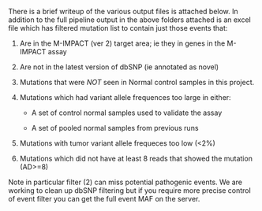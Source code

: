 There is a brief writeup of the various output files is attached below. In addition to the full pipeline output in the above folders attached is an excel file which has filtered mutation list to contain just those events that:

1. Are in the M-IMPACT (ver 2) target area; ie they in genes in the M-IMPACT assay

2. Are not in the latest version of dbSNP (ie annotated as novel)

3. Mutations that were _NOT_ seen in Normal control samples in this project.

4. Mutations which had variant allele frequences too large in either:

    - A set of control normal samples used to validate the assay

    - A set of pooled normal samples from previous runs

5. Mutations with tumor variant allele frequeces too low (<2%)

6. Mutations which did not have at least 8 reads that showed the mutation (AD>=8)

Note in particular filter (2) can miss potential pathogenic events. We are working to clean up dbSNP filtering but if you require more precise control of event filter you can get the full event MAF on the server.
